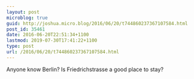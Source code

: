 ```yaml
---
layout: post
microblog: true
guid: http://joshua.micro.blog/2016/06/20/t744860237367107584.html
post_id: 35461
date: 2016-06-20T22:51:34+1100
lastmod: 2019-07-30T17:41:22+1100
type: post
url: /2016/06/20/t744860237367107584.html
---
```

Anyone know Berlin? Is Friedrichstrasse a good place to stay?

